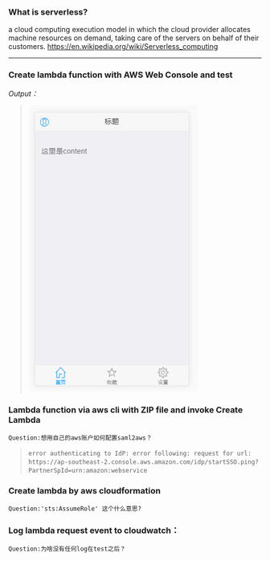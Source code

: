 ### **What is serverless?**
a cloud computing execution model in which the cloud provider allocates machine resources on demand, taking care of the servers on behalf of their customers.
https://en.wikipedia.org/wiki/Serverless_computing

***

### **Create lambda function with AWS Web Console and test**

*Output：*

>![Output](https://raw.githubusercontent.com/hongmaju/light7Local/master/img/productShow/20170518152848.png)


### **Lambda function via aws cli with ZIP file and invoke Create Lambda**

`Question:想用自己的aws账户如何配置saml2aws？`

>`error authenticating to IdP: error following: request for url: https://ap-southeast-2.console.aws.amazon.com/idp/startSSO.ping?PartnerSpId=urn:amazon:webservice`

### **Create lambda by aws cloudformation**

`Question:'sts:AssumeRole' 这个什么意思?`

### **Log lambda request event to cloudwatch：**

`Question:为啥没有任何log在test之后？`

